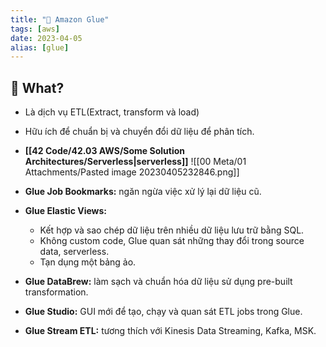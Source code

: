 ```yaml
---
title: "🌱 Amazon Glue"
tags: [aws]
date: 2023-04-05
alias: [glue]
---
```


## 🌿 What?
- Là dịch vụ ETL(Extract, transform và load)
- Hữu ích để chuẩn bị và chuyển đổi dữ liệu để phân tích.
- **[[42 Code/42.03 AWS/Some Solution Architectures/Serverless|serverless]]**
![[00 Meta/01 Attachments/Pasted image 20230405232846.png]]

- **Glue Job Bookmarks:** ngăn ngừa việc xử lý lại dữ liệu cũ.
- **Glue Elastic Views:**
	- Kết hợp và sao chép dữ liệu trên nhiều dữ liệu lưu trữ bằng SQL.
	- Không custom code, Glue quan sát những thay đổi trong source data, serverless.
	- Tạn dụng một bảng ảo.
- **Glue DataBrew:** làm sạch và chuẩn hóa dữ liệu sử dụng pre-built transformation.
- **Glue Studio:** GUI mới để tạo, chạy và quan sát ETL jobs trong Glue.
- **Glue Stream ETL:** tương thích với Kinesis Data Streaming, Kafka, MSK.
